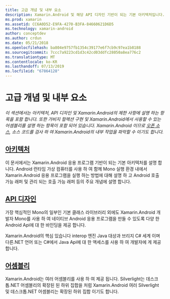 ```yaml
---
title: 고급 개념 및 내부 요소
description: Xamarin.Android 및 해당 API 디자인 기반이 되는 기본 아키텍처입니다.
ms.prod: xamarin
ms.assetid: CC6A0D52-E9FA-4270-B3FA-84660621D6D5
ms.technology: xamarin-android
author: conceptdev
ms.author: crdun
ms.date: 05/21/2018
ms.openlocfilehash: ba804e9757fb1354c39177e6f7cb9c97ea1b8188
ms.sourcegitcommit: 7ccc7a9223cd1d3c42cd03ddfc28050a8ea776c2
ms.translationtype: MT
ms.contentlocale: ko-KR
ms.lasthandoff: 07/13/2019
ms.locfileid: "67864128"
---
```

# <a name="advanced-concepts-and-internals"></a>고급 개념 및 내부 요소

_이 섹션에서는 아키텍처, API 디자인 및 Xamarin.Android의 제한 사항에 설명 하는 항목을 포함 합니다. 또한 가비지 컬렉션 구현 및 Xamarin.Android에서 사용할 수 있는 어셈블리를 설명 하는 항목이 포함 되어 있습니다. Xamarin.Android 이므로 [오픈 소스](https://github.com/xamarin/xamarin-android), 소스 코드를 검사 하 여 Xamarin.Android의 내부 작업을 파악할 수 이기도 합니다._


## <a name="architectureandroidinternalsarchitecturemd"></a>[아키텍처](~/android/internals/architecture.md)

이 문서에서는 Xamarin.Android 응용 프로그램 기반이 되는 기본 아키텍처를 설명 합니다. Android 런타임 가상 컴퓨터를 사용 하 여 함께 Mono 실행 환경 내에서 Xamarin.Android 응용 프로그램을 실행 하는 방법에 대해 설명 하 고 Android 호출 가능 래퍼 및 관리 되는 호출 가능 래퍼 등의 주요 개념에 설명 합니다. 



## <a name="api-designandroidinternalsapi-designmd"></a>[API 디자인](~/android/internals/api-design.md)

가장 핵심적인 Mono의 일부인 기본 클래스 라이브러리 외에도 Xamarin.Android 개발자 Mono를 사용 하 여 네이티브 Android 응용 프로그램을 만들 수 있도록 다양 한 Android Api에 대 한 바인딩을 제공 합니다.

Xamarin.Android의 핵심 있습니다 interop 엔진 Java 대상과 브리지 C# 세계 이며 다른.NET 언어 또는 C#에서 Java Api에 대 한 액세스를 사용 하 여 개발자에 게 제공 합니다.



## <a name="assembliescross-platforminternalsavailable-assembliesmd"></a>[어셈블리](~/cross-platform/internals/available-assemblies.md)

Xamarin.Android는 여러 어셈블리를 사용 하 여 제공 됩니다. Silverlight는 데스크톱.NET 어셈블리의 확장된 된 하위 집합을 처럼 Xamarin.Android 여러 Silverlight 및 데스크톱.NET 어셈블리는 확장된 하위 집합 이기도 합니다. 

